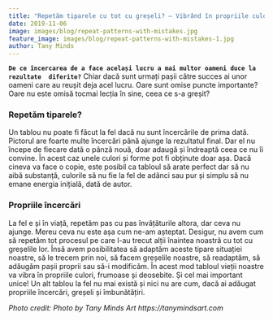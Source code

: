 ```yaml
---
title: "Repetăm tiparele cu tot cu greșeli? – Vibrând în propriile culori"
date: 2019-11-06
image: images/blog/repeat-patterns-with-mistakes.jpg
feature_image: images/blog/repeat-patterns-with-mistakes-1.jpg
author: Tany Minds
---
```


**`De ce încercarea de a face același lucru a mai multor oameni duce la rezultate  diferite?`** Chiar dacă sunt urmați pașii către succes ai unor oameni care au reușit deja acel lucru. Oare sunt omise puncte importante? Oare nu este omisă tocmai lecția în sine, ceea ce s-a greșit?

### Repetăm tiparele?

Un tablou nu poate fi făcut la fel dacă nu sunt încercările de prima dată. Pictorul are foarte multe încercări până ajunge la rezultatul final. Dar el nu începe de fiecare dată o pânză nouă, doar adaugă și îndreaptă ceea ce nu îi convine. În acest caz unele culori și forme pot fi obținute doar așa. Dacă cineva va face o copie, este posibil ca tabloul să arate perfect dar să nu aibă substanță, culorile să nu fie la fel de adânci sau pur și simplu să nu emane energia inițială, dată de autor.

### Propriile încercări

La fel e și în viață, repetăm pas cu pas învățăturile altora, dar ceva nu ajunge. Mereu ceva nu este așa cum ne-am așteptat. Desigur, nu avem cum să repetăm tot procesul pe care l-au trecut alții înaintea noastră cu tot cu greșelile lor. Însă avem posibilitatea să adaptăm aceste tipare situației noastre, să le trecem prin noi, să facem greșelile noastre, să readaptăm, să adăugăm pașii proprii sau să-i modificăm. În acest mod tabloul vieții noastre va vibra în propriile culori, frumoase și deosebite. Și cel mai important unice! Un alt tablou la fel nu mai există și nici nu are cum, dacă ai adăugat propriile încercări, greșeli și îmbunătățiri.

_Photo credit: Photo by Tany Minds Art https://tanymindsart.com_